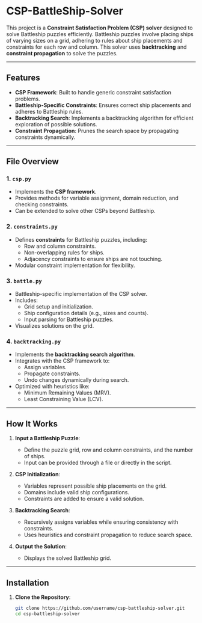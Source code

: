 # CSP-BattleShip-Solver

This project is a **Constraint Satisfaction Problem (CSP) solver** designed to solve Battleship puzzles efficiently. Battleship puzzles involve placing ships of varying sizes on a grid, adhering to rules about ship placements and constraints for each row and column. This solver uses **backtracking** and **constraint propagation** to solve the puzzles.

---

## Features

- **CSP Framework**: Built to handle generic constraint satisfaction problems.
- **Battleship-Specific Constraints**: Ensures correct ship placements and adheres to Battleship rules.
- **Backtracking Search**: Implements a backtracking algorithm for efficient exploration of possible solutions.
- **Constraint Propagation**: Prunes the search space by propagating constraints dynamically.

---

## File Overview

### **1. `csp.py`**
- Implements the **CSP framework**.
- Provides methods for variable assignment, domain reduction, and checking constraints.
- Can be extended to solve other CSPs beyond Battleship.

### **2. `constraints.py`**
- Defines **constraints** for Battleship puzzles, including:
  - Row and column constraints.
  - Non-overlapping rules for ships.
  - Adjacency constraints to ensure ships are not touching.
- Modular constraint implementation for flexibility.

### **3. `battle.py`**
- Battleship-specific implementation of the CSP solver.
- Includes:
  - Grid setup and initialization.
  - Ship configuration details (e.g., sizes and counts).
  - Input parsing for Battleship puzzles.
- Visualizes solutions on the grid.

### **4. `backtracking.py`**
- Implements the **backtracking search algorithm**.
- Integrates with the CSP framework to:
  - Assign variables.
  - Propagate constraints.
  - Undo changes dynamically during search.
- Optimized with heuristics like:
  - Minimum Remaining Values (MRV).
  - Least Constraining Value (LCV).

---

## How It Works

1. **Input a Battleship Puzzle**:
   - Define the puzzle grid, row and column constraints, and the number of ships.
   - Input can be provided through a file or directly in the script.

2. **CSP Initialization**:
   - Variables represent possible ship placements on the grid.
   - Domains include valid ship configurations.
   - Constraints are added to ensure a valid solution.

3. **Backtracking Search**:
   - Recursively assigns variables while ensuring consistency with constraints.
   - Uses heuristics and constraint propagation to reduce search space.

4. **Output the Solution**:
   - Displays the solved Battleship grid.

---

## Installation

1. **Clone the Repository**:
   ```bash
   git clone https://github.com/username/csp-battleship-solver.git
   cd csp-battleship-solver